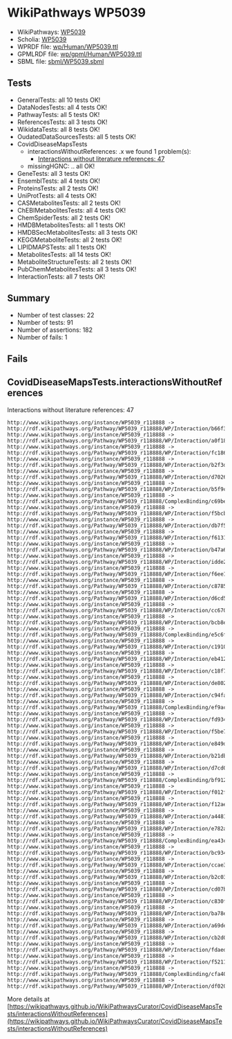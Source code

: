 # WikiPathways WP5039

* WikiPathways: [WP5039](https://identifiers.org/wikipathways:WP5039)
* Scholia: [WP5039](https://scholia.toolforge.org/wikipathways/WP5039)
* WPRDF file: [wp/Human/WP5039.ttl](../wp/Human/WP5039.ttl)
* GPMLRDF file: [wp/gpml/Human/WP5039.ttl](../wp/gpml/Human/WP5039.ttl)
* SBML file: [sbml/WP5039.sbml](../sbml/WP5039.sbml)

## Tests
* GeneralTests: all 10 tests OK!
* DataNodesTests: all 4 tests OK!
* PathwayTests: all 5 tests OK!
* ReferencesTests: all 3 tests OK!
* WikidataTests: all 8 tests OK!
* OudatedDataSourcesTests: all 5 tests OK!
* CovidDiseaseMapsTests
    * interactionsWithoutReferences: .x we found 1 problem(s):
        * [Interactions without literature references: 47](#9701cd45)
    * missingHGNC: .. all OK!
* GeneTests: all 3 tests OK!
* EnsemblTests: all 4 tests OK!
* ProteinsTests: all 2 tests OK!
* UniProtTests: all 4 tests OK!
* CASMetabolitesTests: all 2 tests OK!
* ChEBIMetabolitesTests: all 4 tests OK!
* ChemSpiderTests: all 2 tests OK!
* HMDBMetabolitesTests: all 1 tests OK!
* HMDBSecMetabolitesTests: all 3 tests OK!
* KEGGMetaboliteTests: all 2 tests OK!
* LIPIDMAPSTests: all 1 tests OK!
* MetabolitesTests: all 14 tests OK!
* MetaboliteStructureTests: all 2 tests OK!
* PubChemMetabolitesTests: all 3 tests OK!
* InteractionTests: all 7 tests OK!


## Summary

* Number of test classes: 22
* Number of tests: 91
* Number of assertions: 182
* Number of fails: 1

## Fails

<a name="9701cd45" />

## CovidDiseaseMapsTests.interactionsWithoutReferences

Interactions without literature references: 47
```
http://www.wikipathways.org/instance/WP5039_r118888 -> http://rdf.wikipathways.org/Pathway/WP5039_r118888/WP/Interaction/b66f3
http://www.wikipathways.org/instance/WP5039_r118888 -> http://rdf.wikipathways.org/Pathway/WP5039_r118888/WP/Interaction/a0f18
http://www.wikipathways.org/instance/WP5039_r118888 -> http://rdf.wikipathways.org/Pathway/WP5039_r118888/WP/Interaction/fc186
http://www.wikipathways.org/instance/WP5039_r118888 -> http://rdf.wikipathways.org/Pathway/WP5039_r118888/WP/Interaction/b2f3d
http://www.wikipathways.org/instance/WP5039_r118888 -> http://rdf.wikipathways.org/Pathway/WP5039_r118888/WP/Interaction/d7026
http://www.wikipathways.org/instance/WP5039_r118888 -> http://rdf.wikipathways.org/Pathway/WP5039_r118888/WP/Interaction/b5f9c
http://www.wikipathways.org/instance/WP5039_r118888 -> http://rdf.wikipathways.org/Pathway/WP5039_r118888/ComplexBinding/c69be
http://www.wikipathways.org/instance/WP5039_r118888 -> http://rdf.wikipathways.org/Pathway/WP5039_r118888/WP/Interaction/f5bcb
http://www.wikipathways.org/instance/WP5039_r118888 -> http://rdf.wikipathways.org/Pathway/WP5039_r118888/WP/Interaction/db7f5
http://www.wikipathways.org/instance/WP5039_r118888 -> http://rdf.wikipathways.org/Pathway/WP5039_r118888/WP/Interaction/f6131
http://www.wikipathways.org/instance/WP5039_r118888 -> http://rdf.wikipathways.org/Pathway/WP5039_r118888/WP/Interaction/b47a6
http://www.wikipathways.org/instance/WP5039_r118888 -> http://rdf.wikipathways.org/Pathway/WP5039_r118888/WP/Interaction/idde2be3e1
http://www.wikipathways.org/instance/WP5039_r118888 -> http://rdf.wikipathways.org/Pathway/WP5039_r118888/WP/Interaction/f6ee1
http://www.wikipathways.org/instance/WP5039_r118888 -> http://rdf.wikipathways.org/Pathway/WP5039_r118888/WP/Interaction/c8785
http://www.wikipathways.org/instance/WP5039_r118888 -> http://rdf.wikipathways.org/Pathway/WP5039_r118888/WP/Interaction/d6cd5
http://www.wikipathways.org/instance/WP5039_r118888 -> http://rdf.wikipathways.org/Pathway/WP5039_r118888/WP/Interaction/cc670
http://www.wikipathways.org/instance/WP5039_r118888 -> http://rdf.wikipathways.org/Pathway/WP5039_r118888/WP/Interaction/bcb8e
http://www.wikipathways.org/instance/WP5039_r118888 -> http://rdf.wikipathways.org/Pathway/WP5039_r118888/ComplexBinding/e5c6f
http://www.wikipathways.org/instance/WP5039_r118888 -> http://rdf.wikipathways.org/Pathway/WP5039_r118888/WP/Interaction/c1910
http://www.wikipathways.org/instance/WP5039_r118888 -> http://rdf.wikipathways.org/Pathway/WP5039_r118888/WP/Interaction/eb412
http://www.wikipathways.org/instance/WP5039_r118888 -> http://rdf.wikipathways.org/Pathway/WP5039_r118888/WP/Interaction/c18f7
http://www.wikipathways.org/instance/WP5039_r118888 -> http://rdf.wikipathways.org/Pathway/WP5039_r118888/WP/Interaction/de802
http://www.wikipathways.org/instance/WP5039_r118888 -> http://rdf.wikipathways.org/Pathway/WP5039_r118888/WP/Interaction/c94fa
http://www.wikipathways.org/instance/WP5039_r118888 -> http://rdf.wikipathways.org/Pathway/WP5039_r118888/ComplexBinding/ef9ac
http://www.wikipathways.org/instance/WP5039_r118888 -> http://rdf.wikipathways.org/Pathway/WP5039_r118888/WP/Interaction/fd934
http://www.wikipathways.org/instance/WP5039_r118888 -> http://rdf.wikipathways.org/Pathway/WP5039_r118888/WP/Interaction/f5be7
http://www.wikipathways.org/instance/WP5039_r118888 -> http://rdf.wikipathways.org/Pathway/WP5039_r118888/WP/Interaction/e849d
http://www.wikipathways.org/instance/WP5039_r118888 -> http://rdf.wikipathways.org/Pathway/WP5039_r118888/WP/Interaction/b21db
http://www.wikipathways.org/instance/WP5039_r118888 -> http://rdf.wikipathways.org/Pathway/WP5039_r118888/WP/Interaction/d7cd0
http://www.wikipathways.org/instance/WP5039_r118888 -> http://rdf.wikipathways.org/Pathway/WP5039_r118888/ComplexBinding/bf912
http://www.wikipathways.org/instance/WP5039_r118888 -> http://rdf.wikipathways.org/Pathway/WP5039_r118888/WP/Interaction/f012f
http://www.wikipathways.org/instance/WP5039_r118888 -> http://rdf.wikipathways.org/Pathway/WP5039_r118888/WP/Interaction/f12ae
http://www.wikipathways.org/instance/WP5039_r118888 -> http://rdf.wikipathways.org/Pathway/WP5039_r118888/WP/Interaction/a4481
http://www.wikipathways.org/instance/WP5039_r118888 -> http://rdf.wikipathways.org/Pathway/WP5039_r118888/WP/Interaction/e782a
http://www.wikipathways.org/instance/WP5039_r118888 -> http://rdf.wikipathways.org/Pathway/WP5039_r118888/ComplexBinding/ea43c
http://www.wikipathways.org/instance/WP5039_r118888 -> http://rdf.wikipathways.org/Pathway/WP5039_r118888/WP/Interaction/bc934
http://www.wikipathways.org/instance/WP5039_r118888 -> http://rdf.wikipathways.org/Pathway/WP5039_r118888/WP/Interaction/ccae3
http://www.wikipathways.org/instance/WP5039_r118888 -> http://rdf.wikipathways.org/Pathway/WP5039_r118888/WP/Interaction/b2c03
http://www.wikipathways.org/instance/WP5039_r118888 -> http://rdf.wikipathways.org/Pathway/WP5039_r118888/WP/Interaction/cd07b
http://www.wikipathways.org/instance/WP5039_r118888 -> http://rdf.wikipathways.org/Pathway/WP5039_r118888/WP/Interaction/c830f
http://www.wikipathways.org/instance/WP5039_r118888 -> http://rdf.wikipathways.org/Pathway/WP5039_r118888/WP/Interaction/ba78e
http://www.wikipathways.org/instance/WP5039_r118888 -> http://rdf.wikipathways.org/Pathway/WP5039_r118888/WP/Interaction/a69de
http://www.wikipathways.org/instance/WP5039_r118888 -> http://rdf.wikipathways.org/Pathway/WP5039_r118888/WP/Interaction/cb2d0
http://www.wikipathways.org/instance/WP5039_r118888 -> http://rdf.wikipathways.org/Pathway/WP5039_r118888/WP/Interaction/fdaed
http://www.wikipathways.org/instance/WP5039_r118888 -> http://rdf.wikipathways.org/Pathway/WP5039_r118888/WP/Interaction/f5211
http://www.wikipathways.org/instance/WP5039_r118888 -> http://rdf.wikipathways.org/Pathway/WP5039_r118888/ComplexBinding/cfa40
http://www.wikipathways.org/instance/WP5039_r118888 -> http://rdf.wikipathways.org/Pathway/WP5039_r118888/WP/Interaction/df020
```

More details at [https://wikipathways.github.io/WikiPathwaysCurator/CovidDiseaseMapsTests/interactionsWithoutReferences](https://wikipathways.github.io/WikiPathwaysCurator/CovidDiseaseMapsTests/interactionsWithoutReferences)


